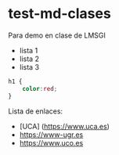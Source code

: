 # test-md-clases
Para demo en clase de LMSGI

- lista 1
- lista 2
- lista 3

```css
h1 {
    color:red;
}
```

Lista de enlaces:
- [UCA] (https://www.uca.es)
- <https://www-ugr.es>
- https://www.uco.es